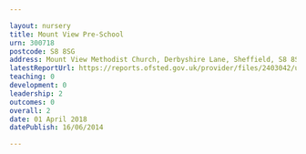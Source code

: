 ```yaml
---

layout: nursery
title: Mount View Pre-School
urn: 300718
postcode: S8 8SG
address: Mount View Methodist Church, Derbyshire Lane, Sheffield, S8 8SG
latestReportUrl: https://reports.ofsted.gov.uk/provider/files/2403042/urn/300718.pdf
teaching: 0
development: 0
leadership: 2
outcomes: 0
overall: 2
date: 01 April 2018 
datePublish: 16/06/2014

---
```

